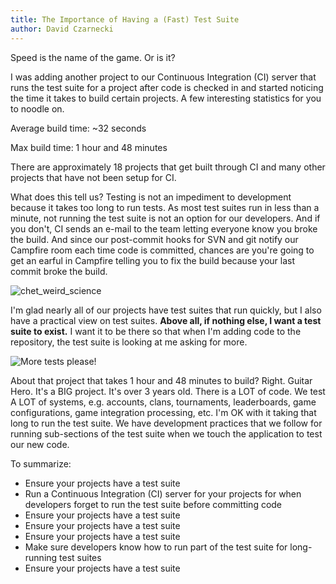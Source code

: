 ```yaml
---
title: The Importance of Having a (Fast) Test Suite
author: David Czarnecki
---
```

Speed is the name of the game. Or is it?

 I was adding another project to our Continuous Integration (CI) server that runs the test suite for a project after code is checked in and started noticing the time it takes to build certain projects. A few interesting statistics for you to noodle on.

 Average build time: ~32 seconds

 Max build time: 1 hour and 48 minutes

 There are approximately 18 projects that get built through CI and many other projects that have not been setup for CI.

 What does this tell us? Testing is not an impediment to development because it takes too long to run tests. As most test suites run in less than a minute, not running the test suite is not an option for our developers. And if you don't, CI sends an e-mail to the team letting everyone know you broke the build. And since our post-commit hooks for SVN and git notify our Campfire room each time code is committed, chances are you're going to get an earful in Campfire telling you to fix the build because your last commit broke the build.

 ![chet_weird_science](/uploads/2010/04/Picture-17.png "chet_weird_science")

 I'm glad nearly all of our projects have test suites that run quickly, but I also have a practical view on test suites. **Above all, if nothing else, I want a test suite to exist.** I want it to be there so that when I'm adding code to the repository, the test suite is looking at me asking for more.

 ![More tests please!](/uploads/2010/04/Picture-16.png "More tests please!")

 About that project that takes 1 hour and 48 minutes to build? Right. Guitar Hero. It's a BIG project. It's over 3 years old. There is a LOT of code. We test A LOT of systems, e.g. accounts, clans, tournaments, leaderboards, game configurations, game integration processing, etc. I'm OK with it taking that long to run the test suite. We have development practices that we follow for running sub-sections of the test suite when we touch the application to test our new code.

 To summarize:

- Ensure your projects have a test suite
- Run a Continuous Integration (CI) server for your projects for when developers forget to run the test suite before committing code
- Ensure your projects have a test suite
- Ensure your projects have a test suite
- Ensure your projects have a test suite
- Make sure developers know how to run part of the test suite for long-running test suites
- Ensure your projects have a test suite
